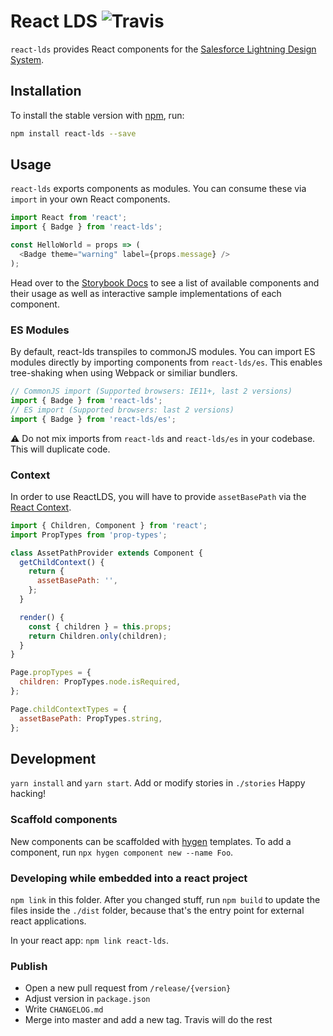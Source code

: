 # React LDS ![Travis](https://travis-ci.org/propertybase/react-lds.svg?branch=master)

`react-lds` provides React components for the [Salesforce Lightning Design System](http://lightningdesignsystem.com/).

## Installation

To install the stable version with [npm](http://npmjs.com/), run:

``` bash
npm install react-lds --save
```

## Usage

`react-lds` exports components as modules. You can consume these via `import` in your own React components.

``` js
import React from 'react';
import { Badge } from 'react-lds';

const HelloWorld = props => (
  <Badge theme="warning" label={props.message} />
);

```

Head over to the [Storybook Docs](https://propertybase.github.io/react-lds) to see a list of available components and their usage as well as interactive sample implementations of each component.

### ES Modules

By default, react-lds transpiles to commonJS modules. You can import ES modules directly by importing components from `react-lds/es`. This enables tree-shaking when using Webpack or similiar bundlers.

``` js
// CommonJS import (Supported browsers: IE11+, last 2 versions)
import { Badge } from 'react-lds';
// ES import (Supported browsers: last 2 versions)
import { Badge } from 'react-lds/es';
```

⚠ Do not mix imports from `react-lds` and `react-lds/es` in your codebase. This will duplicate code.

### Context

In order to use ReactLDS, you will have to provide `assetBasePath` via the [React Context](https://facebook.github.io/react/docs/context.html).

``` js
import { Children, Component } from 'react';
import PropTypes from 'prop-types';

class AssetPathProvider extends Component {
  getChildContext() {
    return {
      assetBasePath: '',
    };
  }

  render() {
    const { children } = this.props;
    return Children.only(children);
  }
}

Page.propTypes = {
  children: PropTypes.node.isRequired,
};

Page.childContextTypes = {
  assetBasePath: PropTypes.string,
};
```

## Development

`yarn install` and `yarn start`. Add or modify stories in `./stories` Happy hacking!

### Scaffold components

New components can be scaffolded with [hygen](https://hygen.io) templates. To add a component, run `npx hygen component new --name Foo`.

### Developing while embedded into a react project

`npm link` in this folder. After you changed stuff, run `npm build` to update
the files inside the `./dist` folder, because that's the entry point for
external react applications.

In your react app: `npm link react-lds`.

### Publish

- Open a new pull request from `/release/{version}`
- Adjust version in `package.json`
- Write `CHANGELOG.md`
- Merge into master and add a new tag. Travis will do the rest
